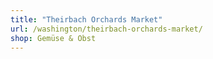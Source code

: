 ```yaml
---
title: "Theirbach Orchards Market"
url: /washington/theirbach-orchards-market/
shop: Gemüse & Obst
---
```

